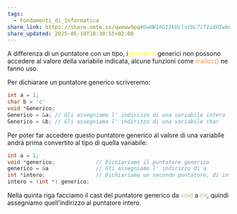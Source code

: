 ```yaml
---
tags:
  - Fondamenti_di_Informatica
share_link: https://share.note.sx/qweww9pq#GwHW16G11kUclstbL7iT1iXHIwbEvnQtfsKsb1swWPg
share_updated: 2025-05-14T18:30:55+02:00
---
```

A differenza di un puntatore con un tipo, i <font color="#ffff00">puntatori</font> generici non possono accedere al valore della variabile indicata, alcune funzioni come <font color="#f79646">malloc()</font> ne fanno uso.

Per dichiarare un puntatore generico scriveremo:

```C
int a = 1;
char b = 'c'
void *Generico;
Generico = &a; // Gli assegniamo l' indirizzo di una variabile intera
Generico = &b; // Gli assegniamo l' indirizzo di una variabile char
```

Per poter far accedere questo puntatore generico al valore di una variabile andrà prima convertito al tipo di quella variabile:

```C
int a = 1;
void *generico;             // Dichiariamo il puntatore generico
generico = &a               // Gli assegniamo l' indirizzo di a
int *intero;                // Dichiariamo un secondo puntatore, di interi
intero = (int *) generico;  
```

Nella quinta riga facciamo il cast del puntatore generico da <font color="#c4bd97">void</font> a <font color="#c4bd97">int</font>, quindi assegniamo quell’indirizzo al puntatore intero.